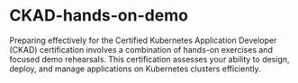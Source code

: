 # CKAD-hands-on-demo
Preparing effectively for the Certified Kubernetes Application Developer (CKAD) certification involves a combination of hands-on exercises and focused demo rehearsals. This certification assesses your ability to design, deploy, and manage applications on Kubernetes clusters efficiently.
